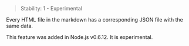 
> Stability: 1 - Experimental

Every HTML file in the markdown has a corresponding JSON file with the
same data.

This feature was added in Node.js v0.6.12. It is experimental.

